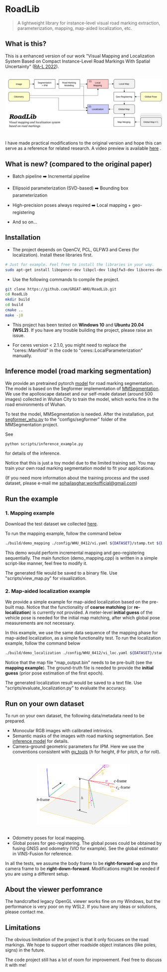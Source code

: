 # RoadLib
>A lightweight library for instance-level visual road marking extraction, parameterization, mapping, map-aided localization, etc.

## What is this? 

This is a enhanced version of our work "Visual Mapping and Localization System Based on Compact Instance-Level Road Markings With Spatial Uncertainty" ([RA-L 2022](https://ieeexplore.ieee.org/document/9850364)).

<br>
<div align=center>
<img alt="" src="./assets/roadlib.svg" />
</div>
<br>

I have made practical modifications to the original version and hope this can serve as a reference for related research. A video preview is available [here]([https://youtu.be/O_iMLVITBjg]) .


## What is new? (compared to the original paper)

* Batch pipeline ➡️ Incremental pipeline

* Ellipsoid parameterization (SVD-based) ➡️ Bounding box parameterization

* High-precision poses always required ➡️ Local mapping + geo-registering

* And so on...
   

## Installation


* The project depends on OpenCV, PCL, GLFW3 and Ceres (for localization). Install these libraries first.

```Bash
# Just for example. Feel free to install the libraries in your way.
sudo apt-get install libopencv-dev libpcl-dev libglfw3-dev libceres-dev
```

* Use the following commands to compile the project.

```Bash
git clone https://github.com/GREAT-WHU/RoadLib.git
cd RoadLib
mkdir build
cd build
cmake ..
make -j8
```

* This project has been tested on **Windows 10** and **Ubuntu 20.04 (WSL2)**. If you have any trouble building the project, please raise an issue.

* For ceres version < 2.1.0, you might need to replace the "ceres::Manifold" in the code to "ceres::LocalParameterization" manually.

## Inference model (road marking segmentation)

We provide an pretrained pytorch [model](https://whueducn-my.sharepoint.com/:f:/g/personal/2015301610143_whu_edu_cn/EjnKWS_nn5dFtfaKRkCwpTUBrgHChZW7jAMK3yzIXQ1H8Q?e=Dy4uyf) for road marking segmentation. The model is based on the Segformer implementation of [MMSegmentation](https://github.com/open-mmlab/mmsegmentation). We use the apolloscape dataset and our self-made dataset (around 500 images) collected in Wuhan City to train the model, which works fine in the road environments of Wuhan. 

To test the model, MMSegmentation is needed. After the installation, put [segformer_whu.py](scripts/segformer_whu.py) to the "configs/segformer" folder of the MMSegmentation project.

See
```Bash
python scripts/inference_example.py
```
for details of the inference.

Notice that this is just a toy model due to the limited training set. You may train your own road marking segmentation model to fit your applications.

(If you need more information about the training process and the used dataset, please e-mail me sohailasghar.workofficial@gmail.com)

## Run the example

### 1. Mapping example

Download the test dataset we collected [here](https://whueducn-my.sharepoint.com/:u:/g/personal/2015301610143_whu_edu_cn/EVow179FE29GhRfXTnR3NEIBS2dutK0VAmMPvsNdEsc5LA?e=XFq9a9).

To run the mapping example, follow the command below

```Bash
./build/demo_mapping ./config/WHU_0412/vi.yaml ${DATASET}/stamp.txt ${DATASET}/cam0 ${DATASET}/semantic ${DATASET}/gt.txt ${DATASET}/odo.txt ./map_output.bin
```

This demo would perform incremental mapping and geo-registering sequentially. The main function (demo_mapping.cpp) is written in a simple script-like manner, feel free to modify it.

The generated file would be saved to a binary file. Use "scripts/view_map.py" for visualization.


### 2. Map-aided localization example

We provide a simple example for map-aided localization based on the pre-built map. Notice that the functionality of **coarse matching** (or  **re-localization**) is currently not provided. A meter-level **initial guess** of the vehicle pose is needed for the initial map matching, after which global pose measurements are not necessary.

In this example, we use the same data sequence of the mapping phase for map-aided localization, as a simple functionality test. To run the localization example, follow the command below

```Bash
./build/demo_localization ./config/WHU_0412/vi_loc.yaml ${DATASET}/stamp.txt ${DATASET}/cam0 ${DATASET}/semantic ${DATASET}/gt.txt ${DATASET}/odo.txt ./map_output.bin ./localization_result.txt
```

Notice that the map file "map_output.bin" needs to be pre-built (see the **mapping example**). The ground-truth file is needed to provide the **initial guess** (prior pose estimation of the first epoch). 

The generated localization result would be saved to a text file. Use "scripts/evaluate_localization.py" to evaluate the accuracy.

## Run on your own dataset

To run on your own dataset, the following data/metadata need to be prepared.

* Monocular RGB images with calibrated intrinsics.
* Semantic masks of the images with road marking segmentation. See [inference model](#inference-model-road-marking-segmentation) for details.
* Camera-ground geometric parameters for IPM. Here we use the conventions consistent with [gv_tools](https://github.com/GREAT-WHU/gv_tools) ($h$ for height, $\theta$ for pitch, $\alpha$ for roll).

<br/>
<div align=center>
<img alt="" src="./assets/frame.svg" width='300px' />
</div>
<br/>

* Odometry poses for local mapping. 
* Global poses for geo-registering. The global poses could be obtained by fusing GNSS and odometry (VIO for example). See the global estimator in VINS-Fusion for reference.

In all the tests, we assume the body frame to be **right-forward-up** and the camera frame to be **right-down-forward**. Modifications might be needed if you are using a different setup.

## About the viewer perfomrance
The handcrafted legacy OpenGL viewer works fine on my Windows, but the performance is very poor on my WSL2. If you have any ideas or solutions, please contact me. 

## Limitations
The obvious limitation of the project is that it only focuses on the road markings. We hope to support other roadside object instances (like poles, signs) in the future.

The code project still has a lot of room for improvement. Feel free to discuss it with me!

